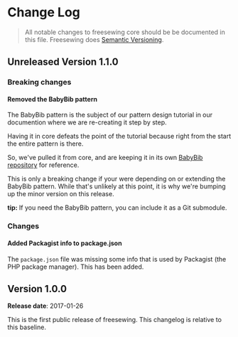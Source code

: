 # Change Log

> All notable changes to freesewing core should be be documented in this file.
> Freesewing does [Semantic Versioning](http://semver.org/).

## Unreleased Version 1.1.0

### Breaking changes

#### Removed the BabyBib pattern

The BabyBib pattern is the subject of our pattern design tutorial in
our documention where we are re-creating it step by step.

Having it in core defeats the point of the tutorial because right 
from the start the entire pattern is there.

So, we've pulled it from core, and are keeping it in its own
[BabyBib repository](https://github.com/freesewing/BabyBib)
for reference.

This is only a breaking change if your were depending on or
extending the BabyBib pattern. While that's unlikely at this
point, it is why we're bumping up the minor version on this release.

**tip:** If you need the BabyBib pattern, you can include it as a Git
submodule.

### Changes

#### Added Packagist info to package.json

The `package.json` file was missing some info that is used 
by Packagist (the PHP package manager). This has been added.


## Version 1.0.0

**Release date**: 2017-01-26

This is the first public release of freesewing.
This changelog is relative to this baseline.
